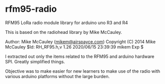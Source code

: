 # rfm95-radio
RFM95 LoRa radio module library for arduino uno R3 and R4

This is based on the radiohead library by Mike McCauley.

Author: Mike McCauley (mikem@airspayce.com)
Copyright (C) 2014 Mike McCauley
$Id: RH_RF95.h,v 1.26 2020/06/15 23:39:39 mikem Exp $

I extracted out only the items related to the RFM95 and arduino hardware SPI. Greatly simplified things.

Objective was to make easier for new learners to make use of the radio with various arduino platforms without the 
large burden.


